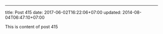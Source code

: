 ---
title: Post 415
date: 2017-06-02T16:22:06+07:00
updated: 2014-08-04T06:47:10+07:00

This is content of post 415